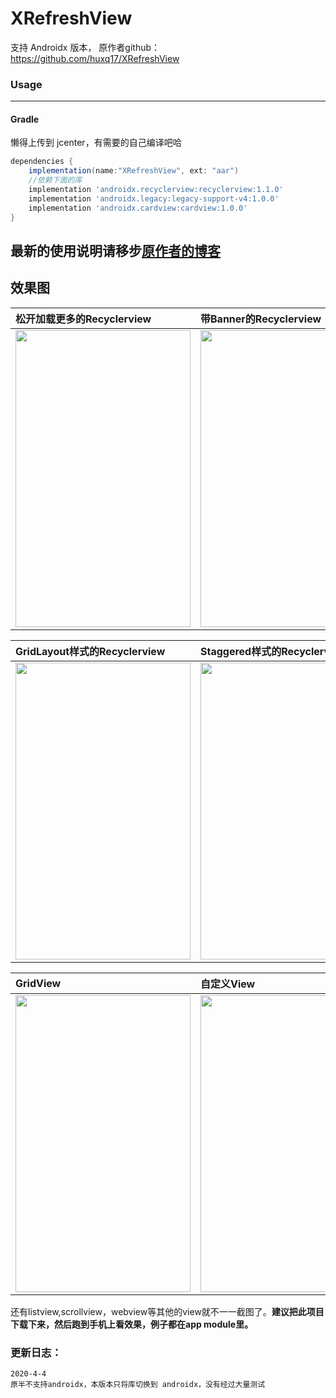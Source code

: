 # XRefreshView

支持 Androidx 版本， 
原作者github： https://github.com/huxq17/XRefreshView

### Usage
----

#### Gradle

懒得上传到 jcenter，有需要的自己编译吧哈

```groovy
dependencies {
    implementation(name:"XRefreshView", ext: "aar")
    //依赖下面的库
    implementation 'androidx.recyclerview:recyclerview:1.1.0'
    implementation 'androidx.legacy:legacy-support-v4:1.0.0'
    implementation 'androidx.cardview:cardview:1.0.0'
}
```

## 最新的使用说明请移步[原作者的博客](http://blog.csdn.net/footballclub/article/details/46982115 "description")

## 效果图

|松开加载更多的Recyclerview|带Banner的Recyclerview| LinearLayout样式的Recyclerview|
|:-----|:-----|:-----|
| <img src="gif/xrefresh_releasetoloadmore.gif" width="280" height="475" /> | <img src="gif/xrefresh_banner.gif" width="280" height="475" /> | <img src="gif/xrefresh_linearlayout.gif" width="280" height="475" /> |

|GridLayout样式的Recyclerview|Staggered样式的Recyclerview|
|:-----|:-----|
| <img src="gif/xrefresh_gridlayout.gif" width="280" height="475" />| <img src="gif/xrefresh_staggeredlayout.gif" width="280" height="475" />|

|GridView|自定义View|笑脸刷新|
|:-----|:-----|:-----|
| <img src="gif/xrefresh_gridview.gif" width="280" height="475" />| <img src="gif/xrefresh_customview.gif" width="280" height="475" />|<img src="gif/xrefresh_smile.gif" width="280" height="475" />|

还有listview,scrollview，webview等其他的view就不一一截图了。**建议把此项目下载下来，然后跑到手机上看效果，例子都在app module里。**

### 更新日志：<br/>
    
    2020-4-4
    原半不支持androidx，本版本只将库切换到 androidx，没有经过大量测试
    
 
    
